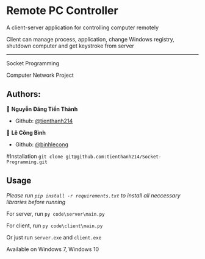 # Remote PC Controller
A client-server application for controlling computer remotely

Client can manage process, application, change Windows registry, shutdown computer and get keystroke from server

-----------------------------------------
Socket Programming

Computer Network Project

## Authors:
🧑 **Nguyễn Đăng Tiến Thành**
- Github: [@tienthanh214](https://github.com/tienthanh214)

👶 **Lê Công Bình**
- Github: [@binhlecong](https://github.com/binhlecong)

#Installation
``` git clone git@github.com:tienthanh214/Socket-Programming.git ```

## Usage

*Please run ```pip install -r requirements.txt``` to install all neccessary libraries before running*

For server, run ``` py code\server\main.py ```

For client, run ``` py code\client\main.py ```

Or just run ```server.exe``` and ```client.exe```

Available on Windows 7, Windows 10
